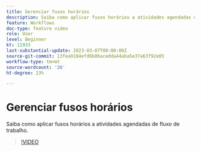 ```yaml
---
title: Gerenciar fusos horários
description: Saiba como aplicar fusos horários a atividades agendadas de fluxo de trabalho.
feature: Workflows
doc-type: feature video
role: User
level: Beginner
kt: 11933
last-substantial-update: 2023-03-07T00:00:00Z
source-git-commit: 13fea9184efd6b8bacedda44aba5e37a63f92e05
workflow-type: tm+mt
source-wordcount: '26'
ht-degree: 23%

---
```



# Gerenciar fusos horários

Saiba como aplicar fusos horários a atividades agendadas de fluxo de trabalho.

>[!VIDEO](https://video.tv.adobe.com/v/3416040?quality=12)

